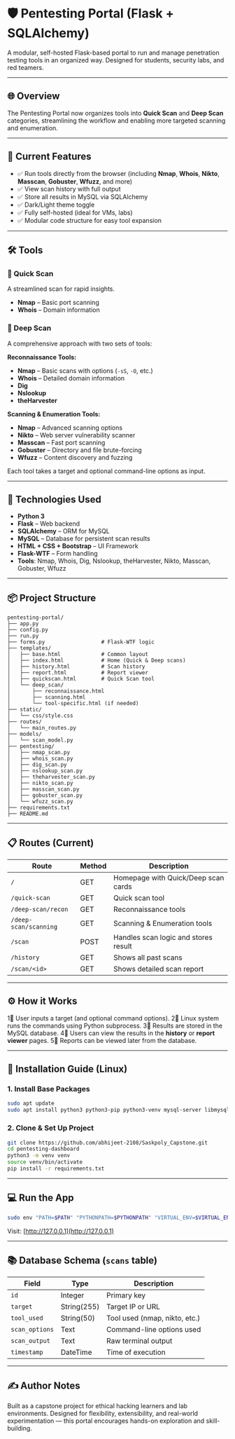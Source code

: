 # 🛡️ Pentesting Portal (Flask + SQLAlchemy)

A modular, self-hosted Flask-based portal to run and manage penetration testing tools in an organized way. Designed for students, security labs, and red teamers.

---

## 🌐 Overview

The Pentesting Portal now organizes tools into **Quick Scan** and **Deep Scan** categories, streamlining the workflow and enabling more targeted scanning and enumeration.

---

## 🚀 Current Features

* ✅ Run tools directly from the browser (including **Nmap**, **Whois**, **Nikto**, **Masscan**, **Gobuster**, **Wfuzz**, and more)
* ✅ View scan history with full output
* ✅ Store all results in MySQL via SQLAlchemy
* ✅ Dark/Light theme toggle
* ✅ Fully self-hosted (ideal for VMs, labs)
* ✅ Modular code structure for easy tool expansion

---

## 🛠️ Tools

### 🔹 Quick Scan

A streamlined scan for rapid insights.

* **Nmap** – Basic port scanning
* **Whois** – Domain information

### 🔹 Deep Scan

A comprehensive approach with two sets of tools:

**Reconnaissance Tools:**

* **Nmap** – Basic scans with options (`-sS`, `-O`, etc.)
* **Whois** – Detailed domain information
* **Dig**
* **Nslookup**
* **theHarvester**

**Scanning & Enumeration Tools:**

* **Nmap** – Advanced scanning options
* **Nikto** – Web server vulnerability scanner
* **Masscan** – Fast port scanning
* **Gobuster** – Directory and file brute-forcing
* **Wfuzz** – Content discovery and fuzzing

Each tool takes a target and optional command-line options as input.

---

## 🧹 Technologies Used

* **Python 3**
* **Flask** – Web backend
* **SQLAlchemy** – ORM for MySQL
* **MySQL** – Database for persistent scan results
* **HTML + CSS + Bootstrap** – UI Framework
* **Flask-WTF** – Form handling
* **Tools**: Nmap, Whois, Dig, Nslookup, theHarvester, Nikto, Masscan, Gobuster, Wfuzz

---

## 📦 Project Structure

```
pentesting-portal/
├── app.py
├── config.py
├── run.py
├── forms.py                  # Flask-WTF logic
├── templates/
│   ├── base.html             # Common layout
│   ├── index.html            # Home (Quick & Deep scans)
│   ├── history.html          # Scan history
│   ├── report.html           # Report viewer
│   ├── quickscan.html        # Quick Scan tool
│   └── deep_scan/
│       ├── reconnaissance.html
│       ├── scanning.html
│       └── tool-specific.html (if needed)
├── static/
│   └── css/style.css
├── routes/
│   └── main_routes.py
├── models/
│   └── scan_model.py
├── pentesting/
│   ├── nmap_scan.py
│   ├── whois_scan.py
│   ├── dig_scan.py
│   ├── nslookup_scan.py
│   ├── theharvester_scan.py
│   ├── nikto_scan.py
│   ├── masscan_scan.py
│   ├── gobuster_scan.py
│   └── wfuzz_scan.py
├── requirements.txt
├── README.md
```

---

## 📋 Routes (Current)

| Route                 | Method | Description                          |
| --------------------- | ------ | ------------------------------------ |
| `/`                   | GET    | Homepage with Quick/Deep scan cards  |
| `/quick-scan`         | GET    | Quick scan tool                      |
| `/deep-scan/recon`    | GET    | Reconnaissance tools                 |
| `/deep-scan/scanning` | GET    | Scanning & Enumeration tools         |
| `/scan`               | POST   | Handles scan logic and stores result |
| `/history`            | GET    | Shows all past scans                 |
| `/scan/<id>`          | GET    | Shows detailed scan report           |

---

## ⚙️ How it Works

1⃣ User inputs a target (and optional command options).
2⃣ Linux system runs the commands using Python subprocess.
3⃣ Results are stored in the MySQL database.
4⃣ Users can view the results in the **history** or **report viewer** pages.
5⃣ Reports can be viewed later from the database.

---

## 🔧 Installation Guide (Linux)

### 1. Install Base Packages

```bash
sudo apt update
sudo apt install python3 python3-pip python3-venv mysql-server libmysqlclient-dev -y
```

### 2. Clone & Set Up Project

```bash
git clone https://github.com/abhijeet-2108/Saskpoly_Capstone.git
cd pentesting-dashboard
python3 -m venv venv
source venv/bin/activate
pip install -r requirements.txt
```

---

## 💻 Run the App

```bash
sudo env "PATH=$PATH" "PYTHONPATH=$PYTHONPATH" "VIRTUAL_ENV=$VIRTUAL_ENV" python run.py
```

Visit: [http://127.0.0.1](http://127.0.0.1)

---

## 📚 Database Schema (`scans` table)

| Field          | Type        | Description                   |
| -------------- | ----------- | ----------------------------- |
| `id`           | Integer     | Primary key                   |
| `target`       | String(255) | Target IP or URL              |
| `tool_used`    | String(50)  | Tool used (nmap, nikto, etc.) |
| `scan_options` | Text        | Command-line options used     |
| `scan_output`  | Text        | Raw terminal output           |
| `timestamp`    | DateTime    | Time of execution             |

---

## ✍️ Author Notes

Built as a capstone project for ethical hacking learners and lab environments. Designed for flexibility, extensibility, and real-world experimentation — this portal encourages hands-on exploration and skill-building.
